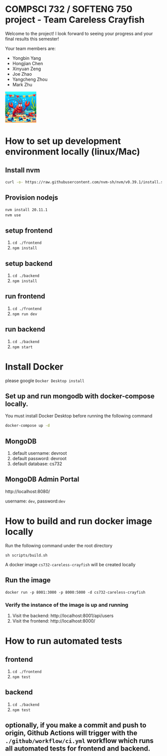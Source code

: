 # COMPSCI 732 / SOFTENG 750 project - Team Careless Crayfish

Welcome to the project! I look forward to seeing your progress and your final results this semester!

Your team members are:

- Yongbin Yang
- Hongjian Chen
- Xinyuan Zeng
- Joe Zhao
- Yangcheng Zhou
- Mark Zhu

<img src="./group-image/Careless%20Crayfish.webp" alt="Careless Crayfish" width="100px" height="100px">

# How to set up development environment locally (linux/Mac)

## Install nvm

```bash
curl -o- https://raw.githubusercontent.com/nvm-sh/nvm/v0.39.1/install.sh | bash
```

## Provision nodejs

```bash
nvm install 20.11.1
nvm use
```

## setup frontend

1. `cd ./frontend`
2. `npm install`

## setup backend

1. `cd ./backend`
2. `npm install`

## run frontend

1. `cd ./frontend`
2. `npm run dev`

## run backend

1. `cd ./backend`
2. `npm start`

# Install Docker

please google `Docker Desktop install`

## Set up and run mongodb with docker-compose locally.

You must install Docker Desktop before running the following command

```bash
docker-compose up -d
```

## MongoDB

1. default username: devroot
1. default password: devroot
1. default database: cs732

## MongoDB Admin Portal

http://localhost:8080/

username: `dev`, password:`dev`

# How to build and run docker image locally

Run the following command under the root directory

```
sh scripts/build.sh
```

A docker image `cs732-careless-crayfish` will be created locally

## Run the image

```
docker run -p 8001:3000 -p 8000:5000 -d cs732-careless-crayfish
```

### Verify the instance of the image is up and running

1. Visit the backend: http://localhost:8001/api/users
1. Visit the frontend: http://localhost:8000/

# How to run automated tests

## frontend

1. `cd ./frontend`
2. `npm test`

## backend

1. `cd ./backend`
2. `npm test`

## optionally, if you make a commit and push to origin, Github Actions will trigger with the `./github/workflow/ci.yml` workflow which runs all automated tests for frontend and backend.
